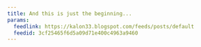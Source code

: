 ```yaml
---
title: And this is just the beginning...
params:
  feedlink: https://kalon33.blogspot.com/feeds/posts/default
  feedid: 3cf25465f6d5a09d71e400c4963a9460
---
```

